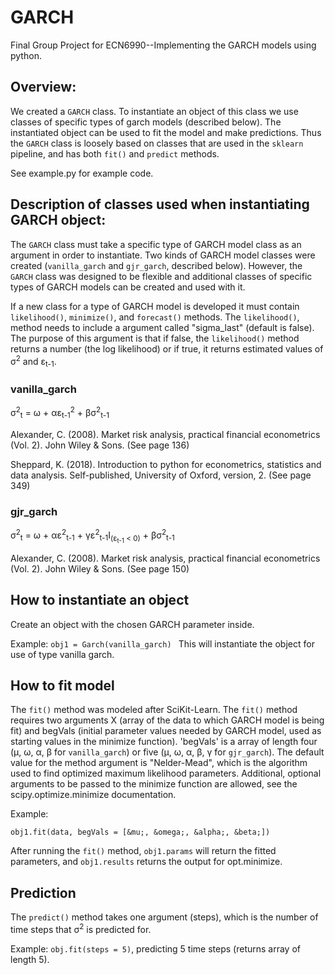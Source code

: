 # GARCH

Final Group Project for ECN6990--Implementing the GARCH models using python. 

## Overview:

We created a `GARCH` class. To instantiate an object of this class we use classes of specific types of garch models (described below). The instantiated object can be used to fit the model and make predictions. Thus the `GARCH` class is loosely based on classes that are used in the `sklearn` pipeline, and has both `fit()` and `predict` methods. 

See example.py for example code. 

## Description of classes used when instantiating GARCH object: 

The `GARCH` class must take a specific type of GARCH model class as an argument in order to instantiate. Two kinds of GARCH model classes were created (`vanilla_garch` and `gjr_garch`, described below). However, the `GARCH` class was designed to be flexible and  additional classes of specific types of GARCH models can be created and used with it. 

If a new class for a type of GARCH model is developed it must contain `likelihood()`, `minimize()`, and `forecast()` methods. 
The `likelihood()`, method needs to include a argument called "sigma_last" (default is false). The purpose of this argument is that if false, the `likelihood()` method returns a number (the log likelihood) or if true, it returns estimated values of &sigma;<sup>2</sup> and &epsilon;<sub>t-1</sub>.

### vanilla_garch

&sigma;<sup>2</sup><sub>t</sub> = &omega; + &alpha;&epsilon;<sub>t-1</sub><sup>2</sup> + &beta;&sigma;<sup>2</sup><sub>t-1</sub>

Alexander, C. (2008). Market risk analysis, practical financial econometrics (Vol. 2). John Wiley & Sons. (See page 136)

Sheppard, K. (2018). Introduction to python for econometrics, statistics and data analysis. Self-published, University of Oxford, version, 2. (See page 349)


### gjr_garch

&sigma;<sup>2</sup><sub>t</sub> = &omega; + &alpha;&epsilon;<sup>2</sup><sub>t-1</sub> + &gamma;&epsilon;<sup>2</sup><sub>t-1</sub>I<sub>(&epsilon;<sub>t-1</sub> < 0)</sub> + &beta;&sigma;<sup>2</sup><sub>t-1</sub>

Alexander, C. (2008). Market risk analysis, practical financial econometrics (Vol. 2). John Wiley & Sons. (See page 150)

## How to instantiate an object

Create an object with the chosen GARCH parameter inside. 

Example: 
`obj1 = Garch(vanilla_garch) `
This will instantiate the object for use of type vanilla garch. 

## How to fit model

The `fit()` method was modeled after SciKit-Learn. 
The `fit()` method requires two arguments X (array of the data to which GARCH model is being fit) and begVals (initial parameter values needed by GARCH model, used as starting values in the minimize function). 'begVals' is a array of length four (&mu;, &omega;, &alpha;, &beta; for `vanilla_garch`) or five (&mu;, &omega;, &alpha;, &beta;, &gamma; for `gjr_garch`). The default value for the method argument is "Nelder-Mead", which is the algorithm used to find optimized maximum likelihood parameters. Additional, optional arguments to be passed to the minimize function are allowed, see the scipy.optimize.minimize documentation. 

Example:

`obj1.fit(data, begVals = [&mu;, &omega;, &alpha;, &beta;])`

After running the `fit()` method, `obj1.params` will return the fitted parameters, and `obj1.results` returns the output for opt.minimize.


## Prediction

The `predict()` method takes one argument (steps), which is the number of time steps that &sigma;<sup>2</sup> is predicted for. 

Example: `obj.fit(steps = 5)`, predicting 5 time steps (returns array of length 5).




